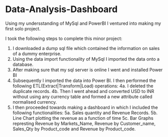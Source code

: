 # Data-Analysis-Dashboard
Using my undersstanding of MySql and PowerBI I ventured into making my first solo project.

I took the following steps to complete this minor project:
  1. I downloaded a dump sql file which contained the information on sales of a dummy enterprise.
  2. Using the data import functionality of MySql I imported the data onto a database.
  3. After making sure that my sql server is online I went and installed Power BI
  4. Subsequently I imported the data into Power BI. I then performed the following ETL(Extract|Transform|Load) operations:
     4a. I deleted the duplicate records.
     4b. Then I went ahead and converted USD to INR without using any currency table and formed a new attribute called normalised currency.
  5. I then proceeded towards making a dashboard in which I included the following functionalities:
     5a. Sales quantity and Revenue Records.
     5b. Line Chart plotting the revenue as a function of time
     5c. Bar Graphs represting Revenue by Markets_Name, Revenue by Customer_name, Sales_Qty by Product_code and Revenue by Product_code.
